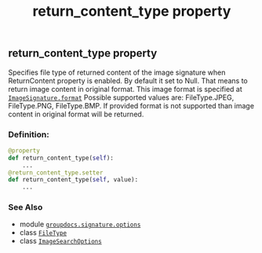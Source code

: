 ﻿---
title: return_content_type property
second_title: GroupDocs.Signature for Python via .NET API References
description: 
type: docs
url: /python-net/groupdocs.signature.options/imagesearchoptions/return_content_type/
is_root: false
weight: 90
---

## return_content_type property


Specifies file type of returned content of the image signature when ReturnContent property is enabled.
By default it set to Null. That means to return image content in original format. 
This image format is specified at [`ImageSignature.format`](/signature/python-net/groupdocs.signature.domain/imagesignature#format)
Possible supported values are: FileType.JPEG, FileType.PNG, FileType.BMP. 
If provided format is not supported than image content in original format will be returned.
### Definition:
```python
@property
def return_content_type(self):
    ...
@return_content_type.setter
def return_content_type(self, value):
    ...
```

### See Also
* module [`groupdocs.signature.options`](../../)
* class [`FileType`](/signature/python-net/groupdocs.signature.domain/filetype)
* class [`ImageSearchOptions`](/signature/python-net/groupdocs.signature.options/imagesearchoptions)
